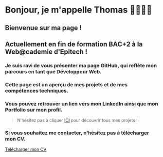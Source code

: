 # Bonjour, je m'appelle Thomas 👨🏼‍💻👋

## Bienvenue sur ma page !

## Actuellement en fin de formation BAC+2 à la Web@cademie d'Epitech !

### Je suis ravi de vous présenter ma page GitHub, qui reflète mon parcours en tant que Développeur Web. 

### Cette page est un aperçu de mes projets et de mes compétences techniques. 

### Vous pouvez retrouver un lien vers mon LinkedIn ainsi que mon Portfolio sur mon profil.

> N'hésitez pas à cliquer <a href="https://github.com/ThomasMaingre?tab=repositories">ICI</a> pour découvrir tous mes projets !

### Si vous souhaitez me contacter, n'hésitez pas à télécharger mon CV.

<a href="https://drive.google.com/drive/u/0/home" target="_blank">Télécharger mon CV</a>

<!--
**ThomasMaingre/ThomasMaingre** is a ✨ _special_ ✨ repository because its `README.md` (this file) appears on your GitHub profile.

Here are some ideas to get you started:

- 🔭 I’m currently working on ...
- 🌱 I’m currently learning ...
- 👯 I’m looking to collaborate on ...
- 🤔 I’m looking for help with ...
- 💬 Ask me about ...
- 📫 How to reach me: ...
- 😄 Pronouns: ...
- ⚡ Fun fact: ...
-->
